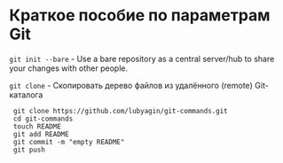 # Краткое пособие по параметрам Git

`git init --bare` - Use a bare repository as a central server/hub to share your changes with other people.

`git clone` - Скопировать дерево файлов из удалённого (remote) Git-каталога

```
 git clone https://github.com/lubyagin/git-commands.git
 cd git-commands
 touch README
 git add README
 git commit -m "empty README"
 git push
```

